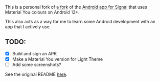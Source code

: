 This is a personal fork of [a fork](https://github.com/johanw666/Signal-Android) of the [Android app for Signal](https://github.com/signalapp/Signal-Android) that uses Material You colours on Android 12+.

This also acts as a way for me to learn some Android development with an app that I actively use.

## TODO:
- [x] Build and sign an APK
- [x] Make a Material You version for Light Theme
- [ ] Add some screenshots?

See the original README [here](README%20orig.md).
